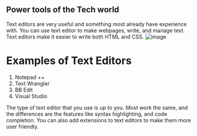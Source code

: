 ## Power tools of the Tech world

Text editors are very useful and something most already have experience with. You can use text editor to make webpages, write, and manage text.
Text editors make it easier to write both 
HTML and CSS. 
![image](https://www.smallbizdaily.com/wp-content/uploads/2019/04/shutterstock_149263820-min.jpg)
# Examples of Text Editors 

1. Notepad ++
2. Text Wrangler
3. BB Edit
4. Visual Studio 

The type of text editor that you use is up to you. Most work the same, and the differences are the features like syntax highlighting, and code completion. You can also add extensions to text editors to make them more user friendly. 